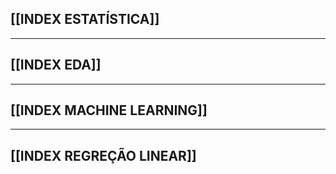 ## [[INDEX ESTATÍSTICA]]
---
## [[INDEX EDA]]
---
## [[INDEX MACHINE LEARNING]]
---
## [[INDEX REGREÇÃO LINEAR]]